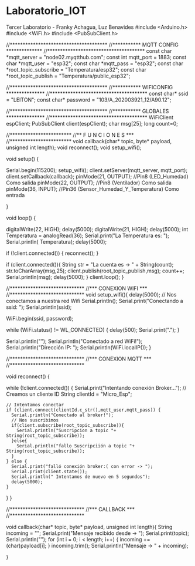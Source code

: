 # Laboratorio_IOT
Tercer Laboratorio - Franky Achagua, Luz Benavides
#include <Arduino.h>
#include <WiFi.h>
#include <PubSubClient.h>



//**************************************
//*********** MQTT CONFIG **************
//**************************************
const char *mqtt_server = "node02.myqtthub.com";
const int mqtt_port = 1883;
const char *mqtt_user = "esp32";
const char *mqtt_pass = "esp32";
const char *root_topic_subscribe = "Temperatura/esp32";
const char *root_topic_publish = "Temperatura/public_esp32";


//**************************************
//*********** WIFICONFIG ***************
//**************************************
const char* ssid = "LEITON";
const char* password =  "103/A_202003921_12/A90.12";



//**************************************
//*********** GLOBALES   ***************
//**************************************
WiFiClient espClient;
PubSubClient client(espClient);
char msg[25];
long count=0;


//************************
//** F U N C I O N E S ***
//************************
void callback(char* topic, byte* payload, unsigned int length);
void reconnect();
void setup_wifi();

void setup() {
  
  Serial.begin(115200);
  setup_wifi();
  client.setServer(mqtt_server, mqtt_port);
  client.setCallback(callback);
  pinMode(21, OUTPUT);  //Pin8 (LED_Humedad) Como salida
  pinMode(22, OUTPUT);  //Pin8 (Ventilador) Como salida
  pinMode(36, INPUT);  //Pin36 (Sensor_Humedad_Y_Temperatura) Como entrada
  
}

void loop() {

  digitalWrite(22, HIGH);
  delay(5000);
  digitalWrite(21, HIGH);
  delay(5000);
  int Temperatura = analogRead(36);
  Serial.print("La Temperatura es: ");
  Serial.println( Temperatura);
  delay(5000);
  
  if (!client.connected()) {
    reconnect();
  }

  if (client.connected()){
    String str = "La cuenta es -> " + String(count);
    str.toCharArray(msg,25);
    client.publish(root_topic_publish,msg);
    count++;
    Serial.println(msg);
    delay(5000);
  }
  client.loop();
}




//*****************************
//***    CONEXION WIFI      ***
//*****************************
void setup_wifi(){
  delay(5000);
  // Nos conectamos a nuestra red Wifi
  Serial.println();
  Serial.print("Conectando a ssid: ");
  Serial.println(ssid);

  WiFi.begin(ssid, password);

  while (WiFi.status() != WL_CONNECTED) {
    delay(500);
    Serial.print(".");
  }

  Serial.println("");
  Serial.println("Conectado a red WiFi!");
  Serial.println("Dirección IP: ");
  Serial.println(WiFi.localIP());
}



//*****************************
//***    CONEXION MQTT      ***
//*****************************

void reconnect() {

  while (!client.connected()) {
    Serial.print("Intentando conexión Broker...");
    // Creamos un cliente ID
    String clientId = "Micro_Esp";
    
    // Intentamos conectar
    if (client.connect(clientId.c_str(),mqtt_user,mqtt_pass)) {
      Serial.println("Conectado al broker!");
      // Nos suscribimos
      if(client.subscribe(root_topic_subscribe)){
        Serial.println("Suscripcion a topic "+ String(root_topic_subscribe));
      }else{
        Serial.println("fallo Suscripciión a topic "+ String(root_topic_subscribe));
      }
    } else {
      Serial.print("falló conexión broker:( con error -> ");
      Serial.print(client.state());
      Serial.println(" Intentamos de nuevo en 5 segundos");
      delay(5000);
    }
  }
}


//*****************************
//***       CALLBACK        ***
//*****************************

void callback(char* topic, byte* payload, unsigned int length){
  String incoming = "";
  Serial.print("Mensaje recibido desde -> ");
  Serial.print(topic);
  Serial.println("");
  for (int i = 0; i < length; i++) {
    incoming += (char)payload[i];
  }
  incoming.trim();
  Serial.println("Mensaje -> " + incoming);

}


